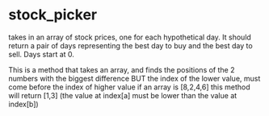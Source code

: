 # stock_picker
 takes in an array of stock prices, one for each hypothetical day. It should return a pair of days representing the best day to buy and the best day to sell. Days start at 0.

This is a method that takes an array, and finds the positions of the 2 numbers with the biggest difference
BUT the index of the lower value, must come before the index of higher value
if an array is [8,2,4,6] this method will return [1,3] (the value at index[a] must be lower than the value at index[b])
